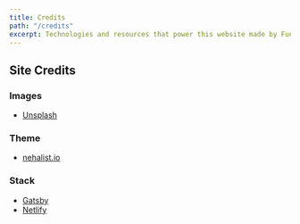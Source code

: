 ```yaml
---
title: Credits
path: "/credits"
excerpt: Technologies and resources that power this website made by Fues.
---
```


## Site Credits

### Images

- [Unsplash](https://unsplash.com/)

### Theme

- [nehalist.io](https://nehalist.io/)

### Stack
- [Gatsby](https://www.gatsbyjs.com/)
- [Netlify](https://netlify.com)